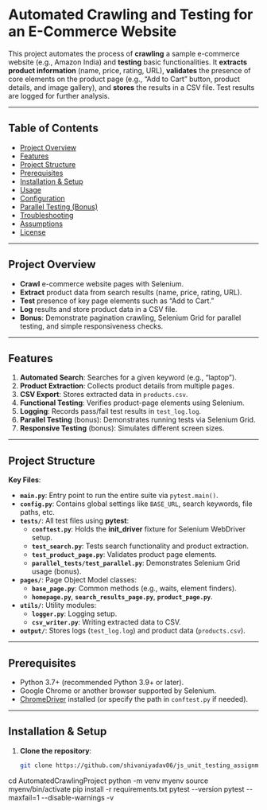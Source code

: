 # Automated Crawling and Testing for an E-Commerce Website

This project automates the process of **crawling** a sample e-commerce website (e.g., Amazon India) and **testing** basic functionalities. It **extracts product information** (name, price, rating, URL), **validates** the presence of core elements on the product page (e.g., “Add to Cart” button, product details, and image gallery), and **stores** the results in a CSV file. Test results are logged for further analysis.

---

## Table of Contents

- [Project Overview](#project-overview)
- [Features](#features)
- [Project Structure](#project-structure)
- [Prerequisites](#prerequisites)
- [Installation & Setup](#installation--setup)
- [Usage](#usage)
- [Configuration](#configuration)
- [Parallel Testing (Bonus)](#parallel-testing-bonus)
- [Troubleshooting](#troubleshooting)
- [Assumptions](#assumptions)
- [License](#license)

---

## Project Overview

- **Crawl** e-commerce website pages with Selenium.
- **Extract** product data from search results (name, price, rating, URL).
- **Test** presence of key page elements such as “Add to Cart.”
- **Log** results and store product data in a CSV file.
- **Bonus**: Demonstrate pagination crawling, Selenium Grid for parallel testing, and simple responsiveness checks.

---

## Features

1. **Automated Search**: Searches for a given keyword (e.g., “laptop”).  
2. **Product Extraction**: Collects product details from multiple pages.  
3. **CSV Export**: Stores extracted data in `products.csv`.  
4. **Functional Testing**: Verifies product-page elements using Selenium.  
5. **Logging**: Records pass/fail test results in `test_log.log`.  
6. **Parallel Testing** (bonus): Demonstrates running tests via Selenium Grid.  
7. **Responsive Testing** (bonus): Simulates different screen sizes.

---

## Project Structure


**Key Files**:

- **`main.py`**: Entry point to run the entire suite via `pytest.main()`.
- **`config.py`**: Contains global settings like `BASE_URL`, search keywords, file paths, etc.
- **`tests/`**: All test files using **pytest**:
  - **`conftest.py`**: Holds the **init_driver** fixture for Selenium WebDriver setup.
  - **`test_search.py`**: Tests search functionality and product extraction.
  - **`test_product_page.py`**: Validates product page elements.
  - **`parallel_tests/test_parallel.py`**: Demonstrates Selenium Grid usage (bonus).
- **`pages/`**: Page Object Model classes:
  - **`base_page.py`**: Common methods (e.g., waits, element finders).
  - **`homepage.py`**, **`search_results_page.py`**, **`product_page.py`**.
- **`utils/`**: Utility modules:
  - **`logger.py`**: Logging setup.
  - **`csv_writer.py`**: Writing extracted data to CSV.
- **`output/`**: Stores logs (`test_log.log`) and product data (`products.csv`).

---

## Prerequisites

- Python 3.7+ (recommended Python 3.9+ or later).
- Google Chrome or another browser supported by Selenium.
- [ChromeDriver](https://chromedriver.chromium.org/) installed (or specify the path in `conftest.py` if needed).

---

## Installation & Setup

1. **Clone the repository**:
   ```bash
   git clone https://github.com/shivaniyadav06/js_unit_testing_assignment

cd AutomatedCrawlingProject
python -m venv myenv
source myenv/bin/activate
pip install -r requirements.txt
pytest --version
pytest --maxfail=1 --disable-warnings -v


